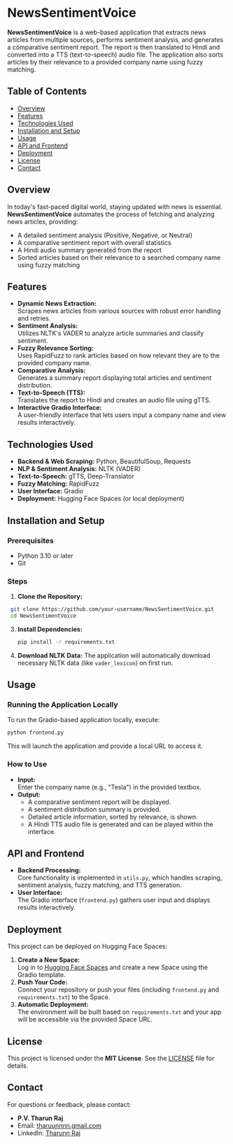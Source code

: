 # NewsSentimentVoice

**NewsSentimentVoice** is a web-based application that extracts news articles from multiple sources, performs sentiment analysis, and generates a comparative sentiment report. The report is then translated to Hindi and converted into a TTS (text-to-speech) audio file. The application also sorts articles by their relevance to a provided company name using fuzzy matching.

## Table of Contents

- [Overview](#overview)
- [Features](#features)
- [Technologies Used](#technologies-used)
- [Installation and Setup](#installation-and-setup)
- [Usage](#usage)
- [API and Frontend](#api-and-frontend)
- [Deployment](#deployment)
- [License](#license)
- [Contact](#contact)

## Overview

In today's fast-paced digital world, staying updated with news is essential. **NewsSentimentVoice** automates the process of fetching and analyzing news articles, providing:
- A detailed sentiment analysis (Positive, Negative, or Neutral)
- A comparative sentiment report with overall statistics
- A Hindi audio summary generated from the report
- Sorted articles based on their relevance to a searched company name using fuzzy matching

## Features

- **Dynamic News Extraction:**  
  Scrapes news articles from various sources with robust error handling and retries.
- **Sentiment Analysis:**  
  Utilizes NLTK's VADER to analyze article summaries and classify sentiment.
- **Fuzzy Relevance Sorting:**  
  Uses RapidFuzz to rank articles based on how relevant they are to the provided company name.
- **Comparative Analysis:**  
  Generates a summary report displaying total articles and sentiment distribution.
- **Text-to-Speech (TTS):**  
  Translates the report to Hindi and creates an audio file using gTTS.
- **Interactive Gradio Interface:**  
  A user-friendly interface that lets users input a company name and view results interactively.

## Technologies Used

- **Backend & Web Scraping:** Python, BeautifulSoup, Requests
- **NLP & Sentiment Analysis:** NLTK (VADER)
- **Text-to-Speech:** gTTS, Deep-Translator
- **Fuzzy Matching:** RapidFuzz
- **User Interface:** Gradio
- **Deployment:** Hugging Face Spaces (or local deployment)

## Installation and Setup

### Prerequisites

- Python 3.10 or later
- Git

### Steps

1. **Clone the Repository:**
  ```bash
   git clone https://github.com/your-username/NewsSentimentVoice.git
   cd NewsSentimentVoice
   ```

3. **Install Dependencies:**
   ```bash
   pip install -r requirements.txt
   ```

4. **Download NLTK Data:**
   The application will automatically download necessary NLTK data (like `vader_lexicon`) on first run.

## Usage

### Running the Application Locally

To run the Gradio-based application locally, execute:
```bash
python frontend.py
```
This will launch the application and provide a local URL to access it.

### How to Use

- **Input:**  
  Enter the company name (e.g., "Tesla") in the provided textbox.
- **Output:**  
  - A comparative sentiment report will be displayed.
  - A sentiment distribution summary is provided.
  - Detailed article information, sorted by relevance, is shown.
  - A Hindi TTS audio file is generated and can be played within the interface.

## API and Frontend

- **Backend Processing:**  
  Core functionality is implemented in `utils.py`, which handles scraping, sentiment analysis, fuzzy matching, and TTS generation.
- **User Interface:**  
  The Gradio interface (`frontend.py`) gathers user input and displays results interactively.

## Deployment

This project can be deployed on Hugging Face Spaces:

1. **Create a New Space:**  
   Log in to [Hugging Face Spaces](https://huggingface.co/spaces) and create a new Space using the Gradio template.
2. **Push Your Code:**  
   Connect your repository or push your files (including `frontend.py` and `requirements.txt`) to the Space.
3. **Automatic Deployment:**  
   The environment will be built based on `requirements.txt` and your app will be accessible via the provided Space URL.

## License

This project is licensed under the **MIT License**. See the [LICENSE](LICENSE) file for details.

## Contact

For questions or feedback, please contact:
- **P.V. Tharun Raj**
- Email: [tharuunnnn.gmail.com](mailto:tharuunnnn.gmail.com)
- LinkedIn: [Tharunn Raj](https://www.linkedin.com/in/tharunnraj/)
```

